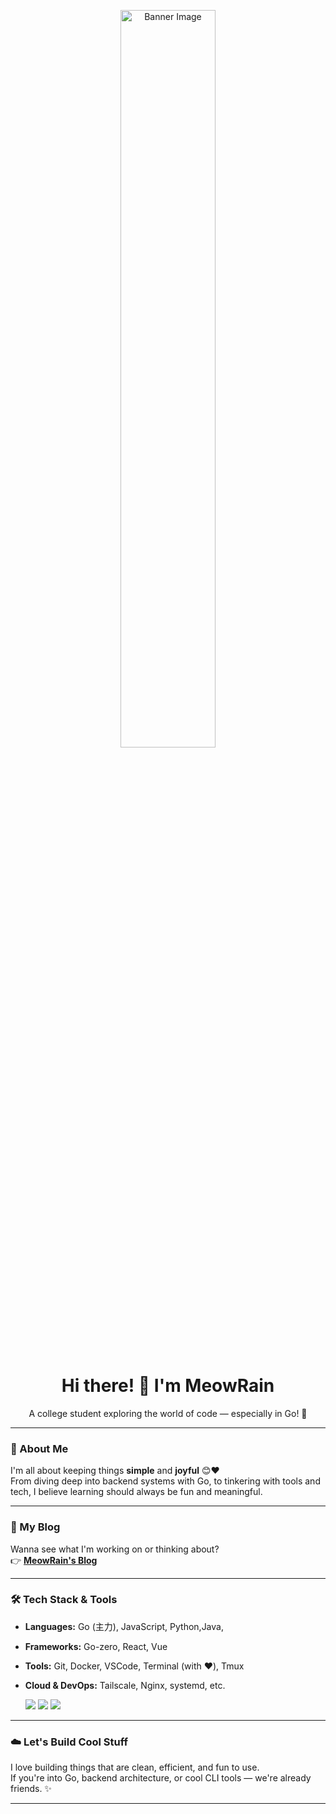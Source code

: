 <p align="center">
  <img src="https://github.com/user-attachments/assets/3d5d712e-a664-4ce0-b176-10509c93dc54" alt="Banner Image" width="55%"/>
</p>

<h1 align="center">Hi there! 👋 I'm MeowRain</h1>
<p align="center">A college student exploring the world of code — especially in Go! 🐹</p>

---

### 🐾 About Me
I'm all about keeping things **simple** and **joyful** 😊❤️  
From diving deep into backend systems with Go, to tinkering with tools and tech, I believe learning should always be fun and meaningful.

---

### 📖 My Blog
Wanna see what I'm working on or thinking about?  
👉 [**MeowRain's Blog**](https://meowrain.cn)

---

### 🛠️ Tech Stack & Tools

- **Languages:** Go (主力), JavaScript, Python,Java,
- **Frameworks:** Go-zero, React, Vue  
- **Tools:** Git, Docker, VSCode, Terminal (with ❤️), Tmux  
- **Cloud & DevOps:** Tailscale, Nginx, systemd, etc.

  <img src="https://img.shields.io/badge/Golang-%2300ADD8.svg?style=for-the-badge&logo=go&logoColor=white"/>
  <img src="https://img.shields.io/badge/VSCode-007ACC?style=for-the-badge&logo=visual-studio-code&logoColor=white"/>
  <img src="https://img.shields.io/badge/Docker-2496ED?style=for-the-badge&logo=docker&logoColor=white"/>
---

### ☁️ Let's Build Cool Stuff
I love building things that are clean, efficient, and fun to use.  
If you're into Go, backend architecture, or cool CLI tools — we're already friends. ✨

---
